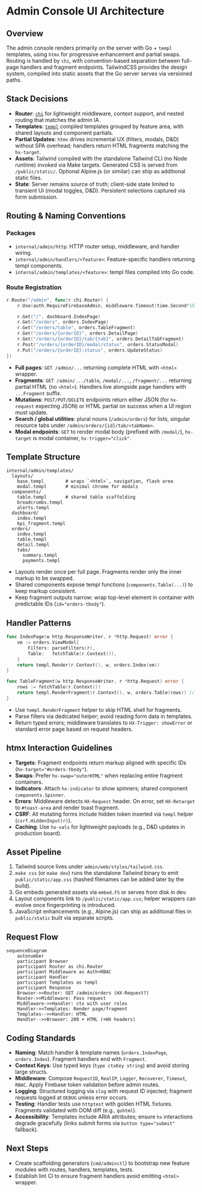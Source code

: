 # Admin Console UI Architecture

## Overview

The admin console renders primarily on the server with Go + `templ` templates, using `htmx` for progressive enhancement and partial swaps. Routing is handled by `chi`, with convention-based separation between full-page handlers and fragment endpoints. TailwindCSS provides the design system, compiled into static assets that the Go server serves via versioned paths.

## Stack Decisions

- **Router**: [`chi`](https://github.com/go-chi/chi) for lightweight middleware, context support, and nested routing that matches the admin IA.
- **Templates**: [`templ`](https://templ.guide/) compiled templates grouped by feature area, with shared layouts and component partials.
- **Partial Updates**: `htmx` drives incremental UX (filters, modals, D&D) without SPA overhead; handlers return HTML fragments matching the `hx-target`.
- **Assets**: Tailwind compiled with the standalone Tailwind CLI (no Node runtime) invoked via Make targets. Generated CSS is served from `/public/static/`. Optional Alpine.js (or similar) can ship as additional static files.
- **State**: Server remains source of truth; client-side state limited to transient UI (modal toggles, D&D). Persistent selections captured via form submission.

## Routing & Naming Conventions

### Packages

- `internal/admin/http`: HTTP router setup, middleware, and handler wiring.
- `internal/admin/handlers/<feature>`: Feature-specific handlers returning templ components.
- `internal/admin/templates/<feature>`: templ files compiled into Go code.

### Route Registration

```go
r.Route("/admin", func(r chi.Router) {
    r.Use(auth.RequireFirebaseAdmin, middleware.Timeout(time.Second*15))

    r.Get("/", dashboard.IndexPage)
    r.Get("/orders", orders.IndexPage)
    r.Get("/orders/table", orders.TableFragment)
    r.Get("/orders/{orderID}", orders.DetailPage)
    r.Get("/orders/{orderID}/tab/{tab}", orders.DetailTabFragment)
    r.Post("/orders/{orderID}/modal/status", orders.StatusModal)
    r.Put("/orders/{orderID}:status", orders.UpdateStatus)
})
```

- **Full pages**: `GET /admin/...` returning complete HTML with `<html>` wrapper.
- **Fragments**: `GET /admin/.../table`, `/modal/...`, `/fragment/...` returning partial HTML (no `<html>`). Handlers live alongside page handlers with `...Fragment` suffix.
- **Mutations**: `POST/PUT/DELETE` endpoints return either JSON (for `hx-request` expecting JSON) or HTML partial on success when a UI region must update.
- **Search / global utilities**: plural nouns (`/admin/orders`) for lists, singular resource tabs under `/admin/orders/{id}/tab/<tabName>`.
- **Modal endpoints**: `GET` to render modal body (prefixed with `/modal/`), `hx-target` is modal container, `hx-trigger="click"`.

## Template Structure

```
internal/admin/templates/
  layouts/
    base.templ        # wraps `<html>`, navigation, flash area
    modal.templ       # minimal chrome for modals
  components/
    table.templ       # shared table scaffolding
    breadcrumbs.templ
    alerts.templ
  dashboard/
    index.templ
    kpi_fragment.templ
  orders/
    index.templ
    table.templ
    detail.templ
    tabs/
      summary.templ
      payments.templ
```

- Layouts render once per full page. Fragments render only the inner markup to be swapped.
- Shared components expose templ functions (`components.Table(...)`) to keep markup consistent.
- Keep fragment outputs narrow: wrap top-level element in container with predictable IDs (`id="orders-tbody"`).

## Handler Patterns

```go
func IndexPage(w http.ResponseWriter, r *http.Request) error {
    vm := orders.ViewModel{
        Filters: parseFilters(r),
        Table:   fetchTable(r.Context()),
    }
    return templ.Render(r.Context(), w, orders.Index(vm))
}

func TableFragment(w http.ResponseWriter, r *http.Request) error {
    rows := fetchTable(r.Context())
    return templ.RenderFragment(r.Context(), w, orders.Table(rows)) // helper wraps templ.Execute
}
```

- Use `templ.RenderFragment` helper to skip HTML shell for fragments.
- Parse filters via dedicated helper; avoid reading form data in templates.
- Return typed errors; middleware translates to `HX-Trigger: showError` or standard error page based on request headers.

## htmx Interaction Guidelines

- **Targets**: Fragment endpoints return markup aligned with specific IDs (`hx-target="#orders-tbody"`).
- **Swaps**: Prefer `hx-swap="outerHTML"` when replacing entire fragment containers.
- **Indicators**: Attach `hx-indicator` to show spinners; shared component `components.Spinner`.
- **Errors**: Middleware detects `HX-Request` header. On error, set `HX-Retarget` to `#toast-area` and render toast fragment.
- **CSRF**: All mutating forms include hidden token inserted via `templ` helper (`csrf.HiddenInput(r)`).
- **Caching**: Use `hx-vals` for lightweight payloads (e.g., D&D updates in production board).

## Asset Pipeline

1. Tailwind source lives under `admin/web/styles/tailwind.css`.
2. `make css` (or `make dev`) runs the standalone Tailwind binary to emit `public/static/app.css` (hashed filenames can be added later by the build).
3. Go embeds generated assets via `embed.FS` or serves from disk in dev.
4. Layout components link to `/public/static/app.css`; helper wrappers can evolve once fingerprinting is introduced.
5. JavaScript enhancements (e.g., Alpine.js) can ship as additional files in `public/static` built via separate scripts.

## Request Flow

```mermaid
sequenceDiagram
    autonumber
    participant Browser
    participant Router as chi.Router
    participant Middleware as Auth+RBAC
    participant Handler
    participant Templates as templ
    participant Response
    Browser->>Router: GET /admin/orders (HX-Request?)
    Router->>Middleware: Pass request
    Middleware->>Handler: ctx with user roles
    Handler->>Templates: Render page/fragment
    Templates-->>Handler: HTML
    Handler-->>Browser: 200 + HTML (+HX headers)
```

## Coding Standards

- **Naming**: Match handler & template names (`orders.IndexPage`, `orders.Index`). Fragment handlers end with `Fragment`.
- **Context Keys**: Use typed keys (`type ctxKey string`) and avoid storing large structs.
- **Middleware**: Compose `RequestID`, `RealIP`, `Logger`, `Recoverer`, `Timeout`, `RBAC`. Apply Firebase token validation before admin routes.
- **Logging**: Structured logging via `slog` with request ID injected; fragment requests logged at `DEBUG` unless error occurs.
- **Testing**: Handler tests use `httptest` with golden HTML fixtures. Fragments validated with DOM diff (e.g., `gohtml`).
- **Accessibility**: Templates include ARIA attributes; ensure `hx` interactions degrade gracefully (links submit forms via `button type="submit"` fallback).

## Next Steps

- Create scaffolding generators (`cmd/adminctl`) to bootstrap new feature modules with routes, handlers, templates, tests.
- Establish lint CI to ensure fragment handlers avoid emitting `<html>` wrapper.
